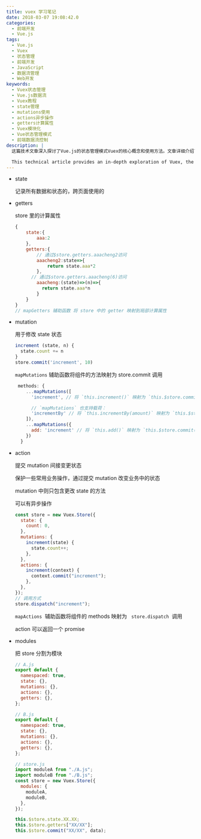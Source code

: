 ```yaml
---
title: vuex 学习笔记
date: 2018-03-07 19:08:42.0
categories:
  - 前端开发
  - Vue.js
tags:
  - Vue.js
  - Vuex
  - 状态管理
  - 前端开发
  - JavaScript
  - 数据流管理
  - Web开发
keywords:
  - Vuex状态管理
  - Vue.js数据流
  - Vuex教程
  - state管理
  - mutations使用
  - actions异步操作
  - getters计算属性
  - Vuex模块化
  - Vue状态管理模式
  - 前端数据流控制
description: |
  这篇技术文章深入探讨了Vue.js的状态管理模式Vuex的核心概念和使用方法。文章详细介绍了Vuex的主要组成部分：state状态管理、getters计算属性、mutations状态修改、actions异步操作以及modules模块化开发。通过实际代码示例，展示了如何在Vue.js应用中实现高效的状态管理，包括数据存储、计算属性的使用、状态修改的规范方式以及异步操作的处理方法。

  This technical article provides an in-depth exploration of Vuex, the state management pattern for Vue.js applications. It covers the core concepts including state management, getters for computed properties, mutations for state modifications, actions for asynchronous operations, and modules for modular development. Through practical code examples, it demonstrates how to implement efficient state management in Vue.js applications, including data storage, computed properties usage, standardized state modifications, and handling asynchronous operations.
---
```


- state

  记录所有数据和状态的，跨页面使用的

- getters

  store 里的计算属性

  ```javascript
  {
      state:{
          aaa:2
      },
      getters:{
          // 通过$store.getters.aaacheng2访问
          aaacheng2:state=>{
              return state.aaa*2
          },
  		// 通过$store.getters.aaacheng(6)访问
          aaacheng:(state)=>(n)=>{
  			return state.aaa*n
          }
      }
  }
  // mapGetters 辅助函数 将 store 中的 getter 映射到局部计算属性
  ```

- mutation

  用于修改 state 状态

  ```javascript
  increment (state, n) {
  	state.count += n
  }
  store.commit('increment', 10)
  ```

  `mapMutations` 辅助函数将组件的方法映射为 store.commit 调用

  ```javascript
   methods: {
      ...mapMutations([
        'increment', // 将 `this.increment()` 映射为 `this.$store.commit('increment')`

        // `mapMutations` 也支持载荷：
        'incrementBy' // 将 `this.incrementBy(amount)` 映射为 `this.$store.commit('incrementBy', amount)`
      ]),
      ...mapMutations({
        add: 'increment' // 将 `this.add()` 映射为 `this.$store.commit('increment')`
      })
    }
  ```

- action

  提交 mutation 间接变更状态

  保护一些常用业务操作，通过提交 mutation 改变业务中的状态

  mutation 中则只包含更改 state 的方法

  可以有异步操作

  ```javascript
  const store = new Vuex.Store({
    state: {
      count: 0,
    },
    mutations: {
      increment(state) {
        state.count++;
      },
    },
    actions: {
      increment(context) {
        context.commit("increment");
      },
    },
  });
  // 调用方式
  store.dispatch("increment");
  ```

  `mapActions`  辅助函数将组件的 methods 映射为   `store.dispatch`  调用

  action 可以返回一个 promise

- modules

  把 store 分割为模块

  ```javascript
  // A.js
  export default {
    namespaced: true,
    state: {},
    mutations: {},
    actions: {},
    getters: {},
  };
  ```

  ```javascript
  // B.js
  export default {
    namespaced: true,
    state: {},
    mutations: {},
    actions: {},
    getters: {},
  };
  ```

  ```javascript
  // store.js
  import moduleA from "./A.js";
  import moduleB from "./B.js";
  const store = new Vuex.Store({
    modules: {
      moduleA,
      moduleB,
    },
  });
  ```

  ```javascript
  this.$store.state.XX.XX;
  this.$store.getters["XX/XX"];
  this.$store.commit("XX/XX", data);
  ```
